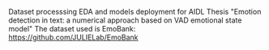 Dataset processsing  EDA and models deployment for AIDL Thesis "Emotion detection in text: a numerical approach based on VAD emotional state model"
The dataset used is EmoBank: https://github.com/JULIELab/EmoBank


